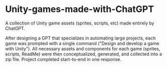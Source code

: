 # Unity-games-made-with-ChatGPT
A collection of Unity game assets (sprites, scripts, etc) made entirely by ChatGPT.

After designing a GPT that specializes in automating large projects, each game was prompted with a single command ("Design and develop a game with Unity"). All necessary assets and components for each game (sprites, scripts, ReadMe) were then conceptualized, generated, and collected into a zip file. Project completed start-to-end in one response.
